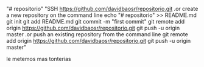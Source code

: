 "# repositorio" 
"SSH https://github.com/davidbaosr/repositorio.git  .or create a new repository on the command line echo "# repositorio" >> README.md git init git add README.md git commit -m "first commit" git remote add origin https://github.com/davidbaosr/repositorio.git git push -u origin master .or push an existing repository from the command line git remote add origin https://github.com/davidbaosr/repositorio.git git push -u origin master" 

le metemos mas tonterias